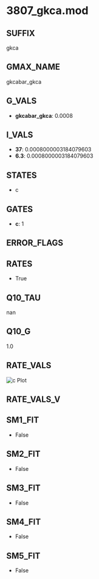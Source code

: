 # 3807_gkca.mod

## SUFFIX

gkca

## GMAX_NAME

gkcabar_gkca

## G_VALS

- **gkcabar_gkca**: 0.0008

## I_VALS

- **37**: 0.0008000003184079603
- **6.3**: 0.0008000003184079603

## STATES

- c

## GATES

- **c**: 1

## ERROR_FLAGS


## RATES

- True

## Q10_TAU

nan

## Q10_G

1.0

## RATE_VALS

![c Plot](/Users/pbozelos/Dropbox/icg-Chai-Panos/supermodels/output_markdown_files/KCa/3807_gkca.mod/images/c.png)

## RATE_VALS_V

## SM1_FIT

- False

## SM2_FIT

- False

## SM3_FIT

- False

## SM4_FIT

- False

## SM5_FIT

- False


